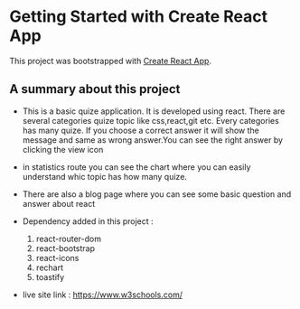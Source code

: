 # Getting Started with Create React App

This project was bootstrapped with [Create React App](https://github.com/facebook/create-react-app).
## A summary about this project

- This is a basic quize application. It is developed using react. There are several categories quize topic like css,react,git etc. Every categories has many quize. If you choose a correct answer it will show the message and same as wrong answer.You can see the right answer by clicking the view icon

- in statistics route you can see the chart where you can easily understand whic topic has how many quize.

- There are also a blog page where you can see some basic question and answer about react

- Dependency added in this project : 
	1. react-router-dom
    2. react-bootstrap
    3. react-icons
    4. rechart
    5. toastify
- live site link : https://www.w3schools.com/